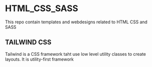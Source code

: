 # HTML_CSS_SASS

This repo contain templates and webdesigns related to HTML CSS and SASS

## TAILWIND CSS

Tailwind is a CSS framework taht use low level utility classes to create layouts. It is utility-first framework
